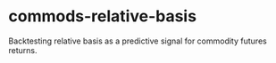 # commods-relative-basis
Backtesting relative basis as a predictive signal for commodity futures returns.
